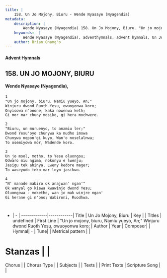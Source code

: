 ```yaml
---
title: |
    158. Un Jo Mojony, Biuru - Wende Nyasaye (Nyagendia)
metadata:
    description: |
        Wende Nyasaye (Nyagendia) 158. Un Jo Mojony, Biuru. "Un jo mojony, biuru, Namiu yueyo, An;" Winjuru dwond Ruoth Yesu, owuoyonwa koro; Onyisowa n'onone, kaka nowenwa keth; Gi mor mar chuny mosiko, gi hera mochwere.  
    keywords:  |
        Wende Nyasaye (Nyagendia), adventhymnals, advent hymnals, Un Jo Mojony, Biuru, "Un jo mojony, biuru, Namiu yueyo, An;" Winjuru dwond Ruoth Yesu, owuoyonwa koro;. 
    author: Brian Onang'o
---
```


#### Advent Hymnals
## 158. UN JO MOJONY, BIURU
####  Wende Nyasaye (Nyagendia),

```txt
1
"Un jo mojony, biuru, Namiu yueyo, An;"
Winjuru dwond Ruoth Yesu, owuoyonwa koro;
Onyisowa n'onone, kaka nowenwa keth;
Gi mor mar chuny mosiko, gi hera mochwere.

2
"Biuru, un muruenyo, to anamiu ler;"
Dwond Yesu'oyo chunywa ka mudho imowa
Chunywa nepon'gi kuyo, Wan'o noselalnwa;
To osemiyowa mor, Wadende koro.

3
Un jo mool, motho, to Yesu oluongou;
Odwaro miu ngima, nokonyu e lwenju;
Jasigu tek ahinya, Lweny kedore mager;
To waseyudo teko mar loyo jasikwa.

4
"N' manade mabiro ok anajwan' ngan'"
Ok wanyal go kiawa kwawinjo dwond Yesu;
Oluongowa - moketho, wan jo mak winjre ngan'
Gi herane gi n'ono; Wabironi, Ruodhwa.




```

- |   -  |
-------------|------------|
Title | Un Jo Mojony, Biuru |
Key |  |
Titles | undefined |
First Line | "Un jo mojony, biuru, Namiu yueyo, An;" Winjuru dwond Ruoth Yesu, owuoyonwa koro; |
Author | 
Year | 
Composer| |
Hymnal|  - |
Tune|  |
Metrical pattern | |
# Stanzas |  |
Chorus |  |
Chorus Type |  |
Subjects | |
Texts |  |
Print Texts | 
Scripture Song |  |
    
